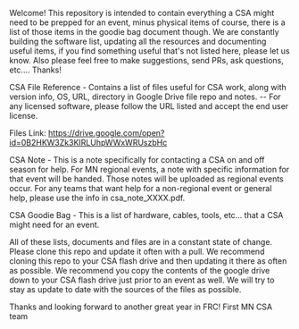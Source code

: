 Welcome! This repository is intended to contain everything a CSA might need to be prepped for an event, minus physical items of course, there is a list of those items in the goodie bag document though. We are constantly building the software list, updating all the resources and documenting useful items, if you find something useful that's not listed here, please let us know. Also please feel free to make suggestions, send PRs, ask questions, etc.... Thanks!

CSA File Reference - Contains a list of files useful for CSA work, along with version info, OS, URL, directory in Google Drive file repo and notes. -- For any licensed software, please follow the URL listed and accept the end user license.

Files Link: https://drive.google.com/open?id=0B2HKW3Zk3KIRLUhpWWxWRUszbHc

CSA Note - This is a note specifically for contacting a CSA on and off season for help. For MN regional events, a note with specific information for that event will be handed. Those notes will be uploaded as regional events occur. For any teams that want help for a non-regional event or general help, please use the info in csa_note_XXXX.pdf.

CSA Goodie Bag - This is a list of hardware, cables, tools, etc... that a CSA might need for an event.

All of these lists, documents and files are in a constant state of change. Please clone this repo and update it often with a pull. We recommend cloning this repo to your CSA flash drive and then updating it there as often as possible. We recommend you copy the contents of the google drive down to your CSA flash drive just prior to an event as well. We will try to stay as update to date with the sources of the files as possible.

Thanks and looking forward to another great year in FRC!
First MN CSA team
